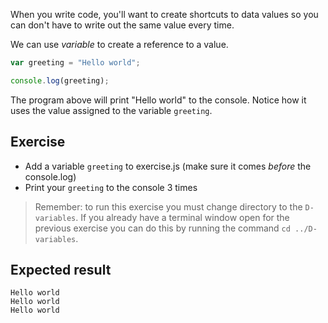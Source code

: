 When you write code, you'll want to create shortcuts to data values so you can don't have to write out the same value every time.

We can use _variable_ to create a reference to a value.

```js
var greeting = "Hello world";

console.log(greeting);
```

The program above will print "Hello world" to the console. Notice how it uses the value assigned to the variable `greeting`. 

## Exercise

- Add a variable `greeting` to exercise.js (make sure it comes _before_ the console.log)
- Print your `greeting` to the console 3 times

> Remember: to run this exercise you must change directory to the `D-variables`. If you already have a terminal window open for the previous exercise you can do this by running the command `cd ../D-variables`.

## Expected result

```
Hello world
Hello world
Hello world
```
